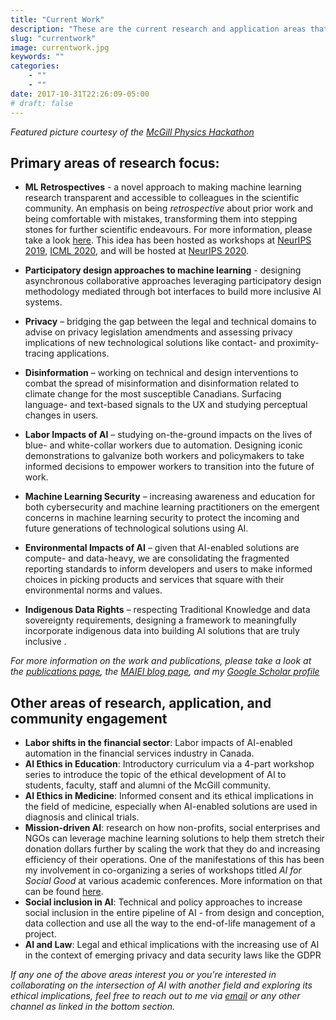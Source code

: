 ```yaml
---
title: "Current Work"
description: "These are the current research and application areas that I'm working on"
slug: "currentwork"
image: currentwork.jpg
keywords: ""
categories: 
    - ""
    - ""
date: 2017-10-31T22:26:09-05:00
# draft: false
---
```


*Featured picture courtesy of the [McGill Physics Hackathon](https://www.facebook.com/McGillPhysicsHackathon/photos/t.100002105763783/698280307030065/?type=3&theater)*

## Primary areas of research focus:

* **ML Retrospectives** - a novel approach to making machine learning research transparent and accessible to colleagues in the scientific community. An emphasis on being _retrospective_ about prior work and being comfortable with mistakes, transforming them into stepping stones for further scientific endeavours. For more information, please take a look [here](https://ml-retrospectives.github.io/). This idea has been hosted as workshops at [NeurIPS 2019](https://ml-retrospectives.github.io/neurips2019/), [ICML 2020](https://ml-retrospectives.github.io/icml2020/), and will be hosted at [NeurIPS 2020](https://ml-retrospectives.github.io/neurips2020/).
 
* **Participatory design approaches to machine learning** - designing asynchronous collaborative approaches leveraging participatory design methodology mediated through bot interfaces to build more inclusive AI systems.

* **Privacy** – bridging the gap between the legal and technical domains to advise on privacy legislation amendments and assessing privacy implications of new technological solutions like contact- and proximity-tracing applications. 

* **Disinformation** – working on technical and design interventions to combat the spread of misinformation and disinformation related to climate change for the most susceptible Canadians. Surfacing language- and text-based signals to the UX and studying perceptual changes in users. 

* **Labor Impacts of AI** – studying on-the-ground impacts on the lives of blue- and white-collar workers due to automation. Designing iconic demonstrations to galvanize both workers and policymakers to take informed decisions to empower workers to transition into the future of work. 

* **Machine Learning Security** – increasing awareness and education for both cybersecurity and machine learning practitioners on the emergent concerns in machine learning security to protect the incoming and future generations of technological solutions using AI. 

* **Environmental Impacts of AI** – given that AI-enabled solutions are compute- and data-heavy, we are consolidating the fragmented reporting standards to inform developers and users to make informed choices in picking products and services that square with their environmental norms and values.

* **Indigenous Data Rights** – respecting Traditional Knowledge and data sovereignty requirements, designing a framework to meaningfully incorporate indigenous data into building AI solutions that are truly inclusive .

*For more information on the work and publications, please take a look at the [publications page](https://atg-abhishek.github.io/about/publications/), the [MAIEI blog page](https://montrealethics.ai/blog/), and my [Google Scholar profile](https://scholar.google.com/citations?user=SLj2i_0AAAAJ&hl=en)*

## Other areas of research, application, and community engagement 

* **Labor shifts in the financial sector**: Labor impacts of AI-enabled automation in the financial services industry in Canada.
* **AI Ethics in Education**: Introductory curriculum via a 4-part workshop series to introduce the topic of the ethical development of AI to students, faculty, staff and alumni of the McGill community.
* **AI Ethics in Medicine**: Informed consent and its ethical implications in the field of medicine, especially when AI-enabled solutions are used in diagnosis and clinical trials.
* **Mission-driven AI**: research on how non-profits, social enterprises and NGOs can leverage machine learning solutions to help them stretch their donation dollars further by scaling the work that they do and increasing efficiency of their operations. One of the manifestations of this has been my involvement in co-organizing a series of workshops titled _AI for Social Good_ at various academic conferences. More information on that can be found [here](https://aiforsocialgood.github.io/). 
* **Social inclusion in AI**: Technical and policy approaches to increase social inclusion in the entire pipeline of AI - from design and conception, data collection and use all the way to the end-of-life management of a project.
* **AI and Law**: Legal and ethical implications with the increasing use of AI in the context of emerging privacy and data security laws like the GDPR

*If any one of the above areas interest you or you're interested in collaborating on the intersection of AI with another field and exploring its ethical implications, feel free to reach out to me via [email](mailto:abhishek@montrealethics.ai) or any other channel as linked in the bottom section.*